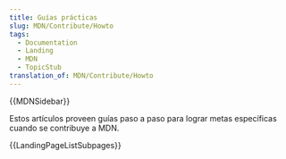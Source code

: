 ```yaml
---
title: Guías prácticas
slug: MDN/Contribute/Howto
tags:
  - Documentation
  - Landing
  - MDN
  - TopicStub
translation_of: MDN/Contribute/Howto
---
```


{{MDNSidebar}}

Estos artículos proveen guías paso a paso para lograr metas específicas cuando se contribuye a MDN.

{{LandingPageListSubpages}}
